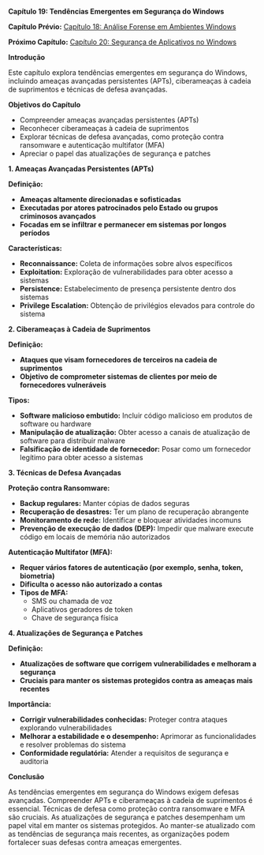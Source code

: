 **Capítulo 19: Tendências Emergentes em Segurança do Windows**

**Capítulo Prévio:** [Capítulo 18: Análise Forense em Ambientes Windows](https://www.notion.so/An%C3%A1lise-Forense-em-Ambientes-Windows-24ca6ea164b04195b200b397b2fb3830)

**Próximo Capítulo:** [Capítulo 20: Segurança de Aplicativos no Windows](https://www.notion.so/Seguran%C3%A7a-de-Aplica%C3%A7%C3%B5es-no-Windows-2db2a715744449d080b62065578db4b8)

**Introdução**

Este capítulo explora tendências emergentes em segurança do Windows, incluindo ameaças avançadas persistentes (APTs), ciberameaças à cadeia de suprimentos e técnicas de defesa avançadas.

**Objetivos do Capítulo**

* Compreender ameaças avançadas persistentes (APTs)
* Reconhecer ciberameaças à cadeia de suprimentos
* Explorar técnicas de defesa avançadas, como proteção contra ransomware e autenticação multifator (MFA)
* Apreciar o papel das atualizações de segurança e patches

**1. Ameaças Avançadas Persistentes (APTs)**

**Definição:**
* **Ameaças altamente direcionadas e sofisticadas**
* **Executadas por atores patrocinados pelo Estado ou grupos criminosos avançados**
* **Focadas em se infiltrar e permanecer em sistemas por longos períodos**

**Características:**
* **Reconnaissance:** Coleta de informações sobre alvos específicos
* **Exploitation:** Exploração de vulnerabilidades para obter acesso a sistemas
* **Persistence:** Estabelecimento de presença persistente dentro dos sistemas
* **Privilege Escalation:** Obtenção de privilégios elevados para controle do sistema

**2. Ciberameaças à Cadeia de Suprimentos**

**Definição:**
* **Ataques que visam fornecedores de terceiros na cadeia de suprimentos**
* **Objetivo de comprometer sistemas de clientes por meio de fornecedores vulneráveis**

**Tipos:**
* **Software malicioso embutido:** Incluir código malicioso em produtos de software ou hardware
* **Manipulação de atualização:** Obter acesso a canais de atualização de software para distribuir malware
* **Falsificação de identidade de fornecedor:** Posar como um fornecedor legítimo para obter acesso a sistemas

**3. Técnicas de Defesa Avançadas**

**Proteção contra Ransomware:**
* **Backup regulares:** Manter cópias de dados seguras
* **Recuperação de desastres:** Ter um plano de recuperação abrangente
* **Monitoramento de rede:** Identificar e bloquear atividades incomuns
* **Prevenção de execução de dados (DEP):** Impedir que malware execute código em locais de memória não autorizados

**Autenticação Multifator (MFA):**
* **Requer vários fatores de autenticação (por exemplo, senha, token, biometria)**
* **Dificulta o acesso não autorizado a contas**
* **Tipos de MFA:**
    * SMS ou chamada de voz
    * Aplicativos geradores de token
    * Chave de segurança física

**4. Atualizações de Segurança e Patches**

**Definição:**
* **Atualizações de software que corrigem vulnerabilidades e melhoram a segurança**
* **Cruciais para manter os sistemas protegidos contra as ameaças mais recentes**

**Importância:**
* **Corrigir vulnerabilidades conhecidas:** Proteger contra ataques explorando vulnerabilidades
* **Melhorar a estabilidade e o desempenho:** Aprimorar as funcionalidades e resolver problemas do sistema
* **Conformidade regulatória:** Atender a requisitos de segurança e auditoria

**Conclusão**

As tendências emergentes em segurança do Windows exigem defesas avançadas. Compreender APTs e ciberameaças à cadeia de suprimentos é essencial. Técnicas de defesa como proteção contra ransomware e MFA são cruciais. As atualizações de segurança e patches desempenham um papel vital em manter os sistemas protegidos. Ao manter-se atualizado com as tendências de segurança mais recentes, as organizações podem fortalecer suas defesas contra ameaças emergentes.